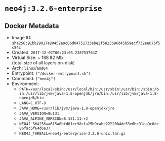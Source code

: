 # `neo4j:3.2.6-enterprise`

## Docker Metadata

- Image ID: `sha256:91bb29017a90452a9c06d04751733ebe2f5825696d45b59ecf732ee075f5c84c`
- Created: `2017-12-02T00:23:03.238753704Z`
- Virtual Size: ~ 188.82 Mb  
  (total size of all layers on-disk)
- Arch: `linux`/`amd64`
- Entrypoint: `["/docker-entrypoint.sh"]`
- Command: `["neo4j"]`
- Environment:
  - `PATH=/usr/local/sbin:/usr/local/bin:/usr/sbin:/usr/bin:/sbin:/bin:/usr/lib/jvm/java-1.8-openjdk/jre/bin:/usr/lib/jvm/java-1.8-openjdk/bin`
  - `LANG=C.UTF-8`
  - `JAVA_HOME=/usr/lib/jvm/java-1.8-openjdk/jre`
  - `JAVA_VERSION=8u131`
  - `JAVA_ALPINE_VERSION=8.131.11-r2`
  - `NEO4J_SHA256=a615a0bfd81cc98cfa25b9cabe2222004de53e6bc31ca9c0de86fac5f64d6a37`
  - `NEO4J_TARBALL=neo4j-enterprise-3.2.6-unix.tar.gz`
